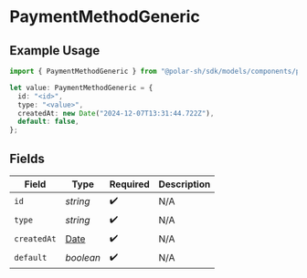 # PaymentMethodGeneric

## Example Usage

```typescript
import { PaymentMethodGeneric } from "@polar-sh/sdk/models/components/paymentmethodgeneric.js";

let value: PaymentMethodGeneric = {
  id: "<id>",
  type: "<value>",
  createdAt: new Date("2024-12-07T13:31:44.722Z"),
  default: false,
};
```

## Fields

| Field                                                                                         | Type                                                                                          | Required                                                                                      | Description                                                                                   |
| --------------------------------------------------------------------------------------------- | --------------------------------------------------------------------------------------------- | --------------------------------------------------------------------------------------------- | --------------------------------------------------------------------------------------------- |
| `id`                                                                                          | *string*                                                                                      | :heavy_check_mark:                                                                            | N/A                                                                                           |
| `type`                                                                                        | *string*                                                                                      | :heavy_check_mark:                                                                            | N/A                                                                                           |
| `createdAt`                                                                                   | [Date](https://developer.mozilla.org/en-US/docs/Web/JavaScript/Reference/Global_Objects/Date) | :heavy_check_mark:                                                                            | N/A                                                                                           |
| `default`                                                                                     | *boolean*                                                                                     | :heavy_check_mark:                                                                            | N/A                                                                                           |